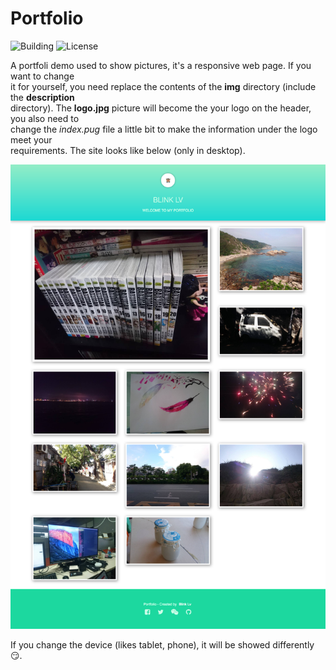 # Portfolio

![Building](https://img.shields.io/badge/building-passing-green.svg)
![License](https://img.shields.io/badge/license-MIT-blue.svg)

A portfoli demo used to show pictures, it's a responsive web page.  If you want to change    
it for yourself, you need replace the contents of the **img** directory (include the **description**   
directory). The **logo.jpg** picture will become the your logo on the header, you also need to  
change the *index.pug* file a little bit to make the information under the logo meet your   
requirements. The site looks like below (only in desktop).

![Desktop](readme/desktop.png)

If you change the device (likes tablet, phone), it will be showed differently :smirk:.
